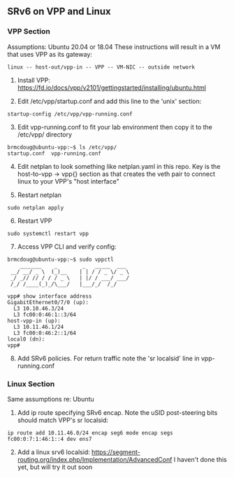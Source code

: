 ## SRv6 on VPP and Linux

### VPP Section
Assumptions: Ubuntu 20.04 or 18.04
These instructions will result in a VM that uses VPP as its gateway:

```
linux -- host-out/vpp-in -- VPP -- VM-NIC -- outside network
```

1. Install VPP:
   https://fd.io/docs/vpp/v2101/gettingstarted/installing/ubuntu.html


2. Edit /etc/vpp/startup.conf and add this line to the 'unix' section:
```
startup-config /etc/vpp/vpp-running.conf
```

3. Edit vpp-running.conf to fit your lab environment then copy it to the /etc/vpp/ directory
```
brmcdoug@ubuntu-vpp:~$ ls /etc/vpp/
startup.conf  vpp-running.conf
```

4. Edit netplan to look something like netplan.yaml in this repo. Key is the host-to-vpp -> vpp{} section as that creates the veth pair to connect linux to your VPP's "host interface"
   
5. Restart netplan
```
sudo netplan apply
```

6. Restart VPP
```
sudo systemctl restart vpp
```

7. Access VPP CLI and verify config:
```
brmcdoug@ubuntu-vpp:~$ sudo vppctl
    _______    _        _   _____  ___ 
 __/ __/ _ \  (_)__    | | / / _ \/ _ \
 _/ _// // / / / _ \   | |/ / ___/ ___/
 /_/ /____(_)_/\___/   |___/_/  /_/    

vpp# show interface address
GigabitEthernet0/7/0 (up):
  L3 10.10.46.3/24
  L3 fc00:0:46:1::3/64
host-vpp-in (up):
  L3 10.11.46.1/24
  L3 fc00:0:46:2::1/64
local0 (dn):
vpp# 
```

8. Add SRv6 policies. For return traffic note the 'sr localsid' line in vpp-running.conf

### Linux Section

Same assumptions re: Ubuntu

1. Add ip route specifying SRv6 encap. Note the uSID post-steering bits should match VPP's sr localsid:
```
ip route add 10.11.46.0/24 encap seg6 mode encap segs fc00:0:7:1:46:1::4 dev ens7
```   

2. Add a linux srv6 localsid: https://segment-routing.org/index.php/Implementation/AdvancedConf
   I haven't done this yet, but will try it out soon
